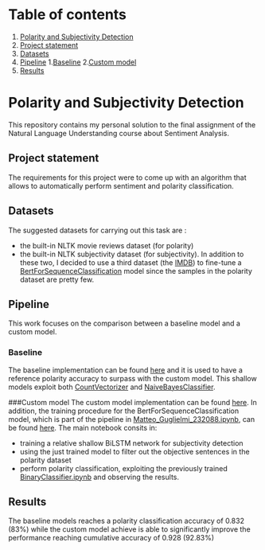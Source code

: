 # Table of contents
1. [Polarity and Subjectivity Detection](#introduction)
  1. [Project statement](#state)
  2. [Datasets](#datasets)
  3. [Pipeline](#pipe)
    1.[Baseline](#base)
    2.[Custom model](#custom)
  4. [Results](#res)

# Polarity and Subjectivity Detection<a name="introduction"></a>
This repository contains my personal solution to the final assignment of the Natural Language Understanding course about Sentiment Analysis.

## Project statement<a name="state"></a>
The requirements for this project were to come up with an algorithm that allows to automatically perform sentiment and polarity classification.

## Datasets<a name="datasets"></a>
The suggested datasets for carrying out this task are :
- the built-in NLTK movie reviews dataset (for polarity)
- the built-in NLTK subjectivity dataset (for subjectivity).
In addition to these two, I decided to use a third dataset (the [IMDB](https://www.kaggle.com/datasets/lakshmi25npathi/imdb-dataset-of-50k-movie-reviews)) to fine-tune a [BertForSequenceClassification](https://huggingface.co/docs/transformers/v4.25.1/en/model_doc/bert#transformers.BertForSequenceClassification) model since the samples in the polarity dataset are pretty few. 

## Pipeline<a name="pipe"></a>
This work focuses on the comparison between a baseline model and a custom model.
### Baseline<a name="base"></a>
The baseline implementation can be found [here](https://github.com/MatteoGuglielmi-tech/Polarity-and-Subjectivity-Detection/blob/main/src/BaselineModel.ipynb) and it is used to have a reference polarity accuracy to surpass with the custom model. This shallow models exploit both [CountVectorizer](https://scikit-learn.org/stable/modules/generated/sklearn.feature_extraction.text.CountVectorizer.html) and [NaiveBayesClassifier](https://scikit-learn.org/stable/modules/generated/sklearn.naive_bayes.MultinomialNB.html#sklearn.naive_bayes.MultinomialNB).

###Custom model<a name="custom"></a>
The custom model implementation can be found [here](https://github.com/MatteoGuglielmi-tech/Polarity-and-Subjectivity-Detection/blob/main/src/Matteo_Guglielmi_232088.ipynb). In addition, the training procedure for the BertForSequenceClassification model, which is part of the pipeline in [Matteo_Guglielmi_232088.ipynb](https://github.com/MatteoGuglielmi-tech/Polarity-and-Subjectivity-Detection/blob/main/src/Matteo_Guglielmi_232088.ipynb), can be found [here](https://github.com/MatteoGuglielmi-tech/Polarity-and-Subjectivity-Detection/blob/main/src/BinaryClassifier.ipynb).
The main notebook consits in:
- training a relative shallow BiLSTM network for subjectivity detection
- using the just trained model to filter out the objective sentences in the polarity dataset
- perform polarity classification, exploiting the previously trained [BinaryClassifier.ipynb](https://github.com/MatteoGuglielmi-tech/Polarity-and-Subjectivity-Detection/blob/main/src/BinaryClassifier.ipynb) and observing the results.

## Results<a name="res"></a>
The baseline models reaches a polarity classification accuracy of $0.832$ ($83\%$) while the custom model achieve is able to significantly improve the performance reaching  cumulative accuracy of $0.928$ ($92.83\%$)
